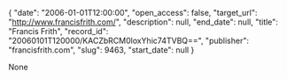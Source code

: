 {
  "date": "2006-01-01T12:00:00", 
  "open_access": false, 
  "target_url": "http://www.francisfrith.com/", 
  "description": null, 
  "end_date": null, 
  "title": "Francis Frith", 
  "record_id": "20060101T120000/KACZbRCM0loxYhic74TVBQ==", 
  "publisher": "francisfrith.com", 
  "slug": 9463, 
  "start_date": null
}

None